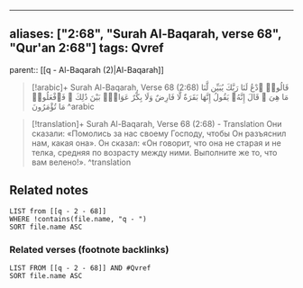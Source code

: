 
---
aliases: ["2:68", "Surah Al-Baqarah, verse 68", "Qur'an 2:68"]
tags: Qvref
---

parent:: [[q - Al-Baqarah (2)|Al-Baqarah]]

> [!arabic]+ Surah Al-Baqarah, Verse 68 (2:68)
> <span class="quran-arabic">قَالُوا۟ ٱدْعُ لَنَا رَبَّكَ يُبَيِّن لَّنَا مَا هِىَ ۚ قَالَ إِنَّهُۥ يَقُولُ إِنَّهَا بَقَرَةٌ لَّا فَارِضٌ وَلَا بِكْرٌ عَوَانٌۢ بَيْنَ ذَٰلِكَ ۖ فَٱفْعَلُوا۟ مَا تُؤْمَرُونَ</span>
^arabic

> [!translation]+ Surah Al-Baqarah, Verse 68 (2:68) - Translation
> Они сказали: «Помолись за нас своему Господу, чтобы Он разъяснил нам, какая она». Он сказал: «Он говорит, что она не старая и не телка, средняя по возрасту между ними. Выполните же то, что вам велено!».
^translation



## Related notes
```dataview
LIST from [[q - 2 - 68]]
WHERE !contains(file.name, "q - ")
SORT file.name ASC
```

### Related verses (footnote backlinks)
```dataview
LIST FROM [[q - 2 - 68]] AND #Qvref
SORT file.name ASC
```


